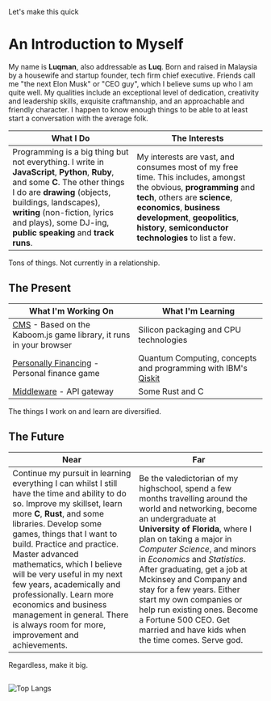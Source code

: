 Let's make this quick

# An Introduction to Myself

My name is **Luqman**, also addressable as **Luq**. Born and raised in Malaysia by a housewife and startup founder, tech firm chief executive. Friends call me "the next Elon Musk" or "CEO guy", which I believe sums up who I am quite well. My qualities include an exceptional level of dedication, creativity and leadership skills, exquisite craftmanship, and an approachable and friendly character. I happen to know enough things to be able to at least start a conversation with the average folk. 

| What I Do | The Interests |
|-----------|---------------|
| Programming is a big thing but not everything. I write in **JavaScript**, **Python**, **Ruby**, and some **C**. The other things I do are **drawing** (objects, buildings, landscapes), **writing** (non-fiction, lyrics and plays), some DJ-ing, **public speaking** and **track runs**. | My interests are vast, and consumes most of my free time. This includes, amongst the obvious, **programming** and **tech**, others are **science**, **economics**, **business development**, **geopolitics**, **history**, **semiconductor technologies** to list a few. |

Tons of things. Not currently in a relationship.

## The Present

| What I'm Working On | What I'm Learning |
|----------------------------|-------------------|
| [CMS](https://github.com/luqmanually/CMS) - Based on the Kaboom.js game library, it runs in your browser | Silicon packaging and CPU technologies |
| [Personally Financing](https://github.com/luqmanually/Personally-Financing) - Personal finance game | Quantum Computing, concepts and programming with IBM's [Qiskit](https://github.com/Qiskit/qiskit) |
| [Middleware](https://github.com/luqmanually/Middleware) - API gateway | Some Rust and C |

The things I work on and learn are diversified.

## The Future

| Near  | Far  |
|-------|------|
| Continue my pursuit in learning everything I can whilst I still have the time and ability to do so. Improve my skillset, learn more **C**, **Rust**, and some libraries. Develop some games, things that I want to build. Practice and practice. Master advanced mathematics, which I believe will be very useful in my next few years, academically and professionally. Learn more economics and business management in general. There is always room for more, improvement and achievements. | Be the valedictorian of my highschool, spend a few months travelling around the world and networking, become an undergraduate at **University of Florida**, where I plan on taking a major in *Computer Science*, and minors in *Economics* and *Statistics*. After graduating, get a job at Mckinsey and Company and stay for a few years. Either start my own companies or help run existing ones. Become a Fortune 500 CEO. Get married and have kids when the time comes. Serve god. |

Regardless, make it big.

## 
![Top Langs](https://github-readme-stats.vercel.app/api/top-langs/?username=luqmanually&layout=compact&theme=github_dark&card_width=1050&langs_count=6)

